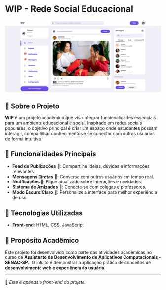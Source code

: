 # WIP - Rede Social Educacional

![Interface do WIP](wip.jpg)

## 📌 Sobre o Projeto

**WIP** é um projeto acadêmico que visa integrar funcionalidades essenciais para um ambiente educacional e social. Inspirado em redes sociais populares, o objetivo principal é criar um espaço onde estudantes possam interagir, compartilhar conhecimentos e se conectar com outros usuários de forma intuitiva.

## 🎯 Funcionalidades Principais

- **Feed de Publicações** 📢: Compartilhe ideias, dúvidas e informações relevantes.
- **Mensagens Diretas** 💬: Converse com outros usuários em tempo real.
- **Notificações** 🔔: Fique atualizado sobre interações e novidades.
- **Sistema de Amizades** 🤝: Conecte-se com colegas e professores.
- **Modo Escuro/Claro** 🎨: Personalize a interface para melhor experiência de uso.

## 🚀 Tecnologias Utilizadas

- **Front-end**: HTML, CSS, JavaScript


## 🏫 Propósito Acadêmico

Este projeto foi desenvolvido como parte das atividades acadêmicas no curso de **Assistente de Desenvolvimento de Aplicativos Computacionais - SENAC-SP.**. O intuito é demonstrar a aplicação prática de conceitos de **desenvolvimento web e experiência do usuário**.

---

📌 *Este é apenas o front-end do projeto.*
